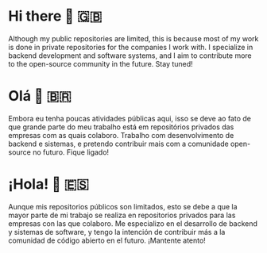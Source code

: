 # Hi there 👋 🇬🇧
Although my public repositories are limited, this is because most of my work is done in private repositories for the companies I work with. 
I specialize in backend development and software systems, and I aim to contribute more to the open-source community in the future. Stay tuned!

# Olá 👋 🇧🇷
Embora eu tenha poucas atividades públicas aqui, isso se deve ao fato de que grande parte do meu trabalho está em repositórios privados das empresas com as quais colaboro. 
Trabalho com desenvolvimento de backend e sistemas, e pretendo contribuir mais com a comunidade open-source no futuro. Fique ligado!

# ¡Hola! 👋 🇪🇸
Aunque mis repositorios públicos son limitados, esto se debe a que la mayor parte de mi trabajo se realiza en repositorios privados para las empresas con las que colaboro. 
Me especializo en el desarrollo de backend y sistemas de software, y tengo la intención de contribuir más a la comunidad de código abierto en el futuro. ¡Mantente atento!

